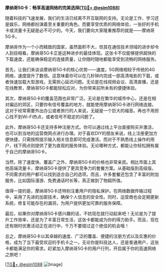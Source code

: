 **摩纳哥5G卡：畅享高速网络的完美选择[[TG💪+ @esim1088](https://t.me/s/esim1088)]**

随着科技的飞速发展，我们的生活已经离不开互联网的支持。无论是工作、学习还是娱乐，网络都扮演着至关重要的角色。而要享受优质的网络体验，一张好的手机卡或流量卡无疑是必不可少的。今天，我们要向大家隆重推荐的就是——摩纳哥5G卡。

摩纳哥作为一个小而精致的国家，虽然面积不大，但其在通信技术领域的进步却令人刮目相看。摩纳哥5G卡正是这种进步的最佳体现。这张卡不仅能够提供超快的下载速度，还能确保稳定的连接质量，让你随时随地都能享受到流畅的网络服务。

首先，让我们来谈谈摩纳哥5G卡的核心优势——速度。5G网络相较于传统的4G网络，速度提升了数倍。这意味着你可以在几秒钟内完成一部高清电影的下载，或者快速加载大型游戏，无需担心延迟问题。无论是在线视频会议、高清直播，还是在线教育，摩纳哥5G卡都能轻松应对，为你带来前所未有的便捷体验。

其次，摩纳哥5G卡的覆盖范围也非常广泛。无论是在繁华的城市中心，还是在相对偏远的郊区，只要你有信号覆盖的地方，就能使用摩纳哥5G卡进行网络连接。这对于经常需要外出办公或者旅行的人来说，无疑是一个巨大的福音。再也不用担心找不到Wi-Fi热点，或者信号不稳定的问题了。

此外，摩纳哥5G卡还支持多种注册方式。你可以通过线上平台直接购买并激活，也可以到当地的运营商网点进行办理。对于喜欢DIY的朋友来说，线上注册更加方便快捷，只需按照提示输入相关信息即可完成激活。而对于不熟悉线上操作的用户，线下网点则提供了更为直观的服务体验。无论哪种方式，都能让你轻松拥有属于自己的摩纳哥5G卡。

当然，除了速度快、覆盖广之外，摩纳哥5G卡的价格也非常亲民。相比市面上其他高端流量卡，摩纳哥5G卡提供了更具竞争力的套餐方案。从基础版到高级版，不同需求的用户都可以找到适合自己的选项。而且，许多套餐还包含了丰富的附加服务，比如国际漫游、免费通话时长等，真正做到了物超所值。

值得一提的是，摩纳哥5G卡还特别注重用户的隐私保护。在网络数据传输过程中，采用了先进的加密技术，确保个人信息的安全性。同时，运营商也会定期更新系统，修复可能存在的漏洞，为用户提供更加可靠的服务保障。

最后，如果你对摩纳哥5G卡感兴趣的话，不妨现在就行动起来吧！无论是为了提升工作效率，还是为了丰富日常生活，这张卡都能成为你的得力助手。而且，现在还有限时优惠活动正在进行中，千万不要错过这个绝佳的机会哦！

总之，摩纳哥5G卡以其卓越的速度、广泛的覆盖、便捷的注册方式以及实惠的价格，成为了当下最受欢迎的手机卡之一。无论你是科技达人，还是普通用户，这张卡都能满足你的需求。赶紧加入摩纳哥5G卡的用户行列，开启属于你的高速网络之旅吧！

[[TG💪+ @esim1088](https://t.me/s/esim1088) ![Image](https://i.postimg.cc/4NQfJmqS/Snipaste-2025-05-13-00-14-12.png)]